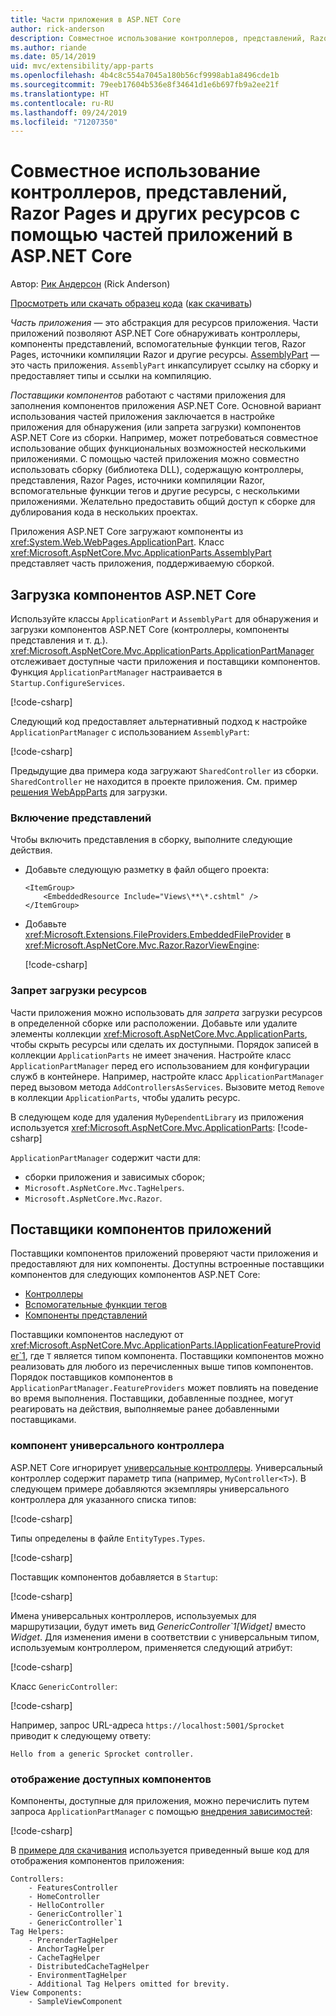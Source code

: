 ```yaml
---
title: Части приложения в ASP.NET Core
author: rick-anderson
description: Совместное использование контроллеров, представлений, Razor Pages и других ресурсов с помощью частей приложений в ASP.NET Core
ms.author: riande
ms.date: 05/14/2019
uid: mvc/extensibility/app-parts
ms.openlocfilehash: 4b4c8c554a7045a180b56cf9998ab1a8496cde1b
ms.sourcegitcommit: 79eeb17604b536e8f34641d1e6b697fb9a2ee21f
ms.translationtype: HT
ms.contentlocale: ru-RU
ms.lasthandoff: 09/24/2019
ms.locfileid: "71207350"
---
```

# <a name="share-controllers-views-razor-pages-and-more-with-application-parts-in-aspnet-core"></a>Совместное использование контроллеров, представлений, Razor Pages и других ресурсов с помощью частей приложений в ASP.NET Core

Автор: [Рик Андерсон](https://twitter.com/RickAndMSFT) (Rick Anderson)

[Просмотреть или скачать образец кода](https://github.com/aspnet/AspNetCore.Docs/tree/master/aspnetcore/mvc/advanced/app-parts) ([как скачивать](xref:index#how-to-download-a-sample))

*Часть приложения* — это абстракция для ресурсов приложения. Части приложений позволяют ASP.NET Core обнаруживать контроллеры, компоненты представлений, вспомогательные функции тегов, Razor Pages, источники компиляции Razor и другие ресурсы. [AssemblyPart](/dotnet/api/microsoft.aspnetcore.mvc.applicationparts.assemblypart#Microsoft_AspNetCore_Mvc_ApplicationParts_AssemblyPart) — это часть приложения. `AssemblyPart` инкапсулирует ссылку на сборку и предоставляет типы и ссылки на компиляцию.

*Поставщики компонентов* работают с частями приложения для заполнения компонентов приложения ASP.NET Core. Основной вариант использования частей приложения заключается в настройке приложения для обнаружения (или запрета загрузки) компонентов ASP.NET Core из сборки. Например, может потребоваться совместное использование общих функциональных возможностей несколькими приложениями. С помощью частей приложения можно совместно использовать сборку (библиотека DLL), содержащую контроллеры, представления, Razor Pages, источники компиляции Razor, вспомогательные функции тегов и другие ресурсы, с несколькими приложениями. Желательно предоставить общий доступ к сборке для дублирования кода в нескольких проектах.

Приложения ASP.NET Core загружают компоненты из <xref:System.Web.WebPages.ApplicationPart>. Класс <xref:Microsoft.AspNetCore.Mvc.ApplicationParts.AssemblyPart> представляет часть приложения, поддерживаемую сборкой.

## <a name="load-aspnet-core-features"></a>Загрузка компонентов ASP.NET Core

Используйте классы `ApplicationPart` и `AssemblyPart` для обнаружения и загрузки компонентов ASP.NET Core (контроллеры, компоненты представления и т. д.). <xref:Microsoft.AspNetCore.Mvc.ApplicationParts.ApplicationPartManager> отслеживает доступные части приложения и поставщики компонентов. Функция `ApplicationPartManager` настраивается в `Startup.ConfigureServices`.

[!code-csharp[](./app-parts/sample1/WebAppParts/Startup.cs?name=snippet)]

Следующий код предоставляет альтернативный подход к настройке `ApplicationPartManager` с использованием `AssemblyPart`:

[!code-csharp[](./app-parts/sample1/WebAppParts/Startup2.cs?name=snippet)]

Предыдущие два примера кода загружают `SharedController` из сборки. `SharedController` не находится в проекте приложения. См. пример [решения WebAppParts](https://github.com/aspnet/AspNetCore.Docs/tree/master/aspnetcore/mvc/advanced/app-parts/sample1/WebAppParts) для загрузки.

### <a name="include-views"></a>Включение представлений

Чтобы включить представления в сборку, выполните следующие действия.

* Добавьте следующую разметку в файл общего проекта:

  ```csproj
  <ItemGroup>
      <EmbeddedResource Include="Views\**\*.cshtml" />
  </ItemGroup>
  ```

* Добавьте <xref:Microsoft.Extensions.FileProviders.EmbeddedFileProvider> в <xref:Microsoft.AspNetCore.Mvc.Razor.RazorViewEngine>:

  [!code-csharp[](./app-parts/sample1/WebAppParts/StartupViews.cs?name=snippet&highlight=3-7)]

### <a name="prevent-loading-resources"></a>Запрет загрузки ресурсов

Части приложения можно использовать для *запрета* загрузки ресурсов в определенной сборке или расположении. Добавьте или удалите элементы коллекции <xref:Microsoft.AspNetCore.Mvc.ApplicationParts>, чтобы скрыть ресурсы или сделать их доступными. Порядок записей в коллекции `ApplicationParts` не имеет значения. Настройте класс `ApplicationPartManager` перед его использованием для конфигурации служб в контейнере. Например, настройте класс `ApplicationPartManager` перед вызовом метода `AddControllersAsServices`. Вызовите метод `Remove` в коллекции `ApplicationParts`, чтобы удалить ресурс.

В следующем коде для удаления `MyDependentLibrary` из приложения используется <xref:Microsoft.AspNetCore.Mvc.ApplicationParts>: [!code-csharp[](./app-parts/sample1/WebAppParts/StartupRm.cs?name=snippet)]

`ApplicationPartManager` содержит части для:

* сборки приложения и зависимых сборок;
* `Microsoft.AspNetCore.Mvc.TagHelpers`.
* `Microsoft.AspNetCore.Mvc.Razor`.

## <a name="application-feature-providers"></a>Поставщики компонентов приложений

Поставщики компонентов приложений проверяют части приложения и предоставляют для них компоненты. Доступны встроенные поставщики компонентов для следующих компонентов ASP.NET Core:

* [Контроллеры](/dotnet/api/microsoft.aspnetcore.mvc.controllers.controllerfeatureprovider)
* [Вспомогательные функции тегов](/dotnet/api/microsoft.aspnetcore.mvc.razor.taghelpers.taghelperfeatureprovider)
* [Компоненты представлений](/dotnet/api/microsoft.aspnetcore.mvc.viewcomponents.viewcomponentfeatureprovider)

Поставщики компонентов наследуют от <xref:Microsoft.AspNetCore.Mvc.ApplicationParts.IApplicationFeatureProvider`1>, где `T` является типом компонента. Поставщики компонентов можно реализовать для любого из перечисленных выше типов компонентов. Порядок поставщиков компонентов в `ApplicationPartManager.FeatureProviders` может повлиять на поведение во время выполнения. Поставщики, добавленные позднее, могут реагировать на действия, выполняемые ранее добавленными поставщиками.

### <a name="generic-controller-feature"></a>компонент универсального контроллера

ASP.NET Core игнорирует [универсальные контроллеры](/dotnet/csharp/programming-guide/generics/generic-classes). Универсальный контроллер содержит параметр типа (например, `MyController<T>`). В следующем примере добавляются экземпляры универсального контроллера для указанного списка типов:

[!code-csharp[](./app-parts/sample2/AppPartsSample/GenericControllerFeatureProvider.cs?name=snippet)]

Типы определены в файле `EntityTypes.Types`.

[!code-csharp[](./app-parts/sample2/AppPartsSample/Models/EntityTypes.cs?name=snippet)]

Поставщик компонентов добавляется в `Startup`:

[!code-csharp[](./app-parts/sample2/AppPartsSample/Startup.cs?name=snippet)]

Имена универсальных контроллеров, используемых для маршрутизации, будут иметь вид *GenericController`1[Widget]* вместо *Widget*. Для изменения имени в соответствии с универсальным типом, используемым контроллером, применяется следующий атрибут:

[!code-csharp[](./app-parts/sample2/AppPartsSample/GenericControllerNameConvention.cs)]

Класс `GenericController`:

[!code-csharp[](./app-parts/sample2/AppPartsSample/GenericController.cs)]

Например, запрос URL-адреса `https://localhost:5001/Sprocket` приводит к следующему ответу:

```text
Hello from a generic Sprocket controller.
```

### <a name="display-available-features"></a>отображение доступных компонентов

Компоненты, доступные для приложения, можно перечислить путем запроса `ApplicationPartManager` с помощью [внедрения зависимостей](../../fundamentals/dependency-injection.md):

[!code-csharp[](./app-parts/sample2/AppPartsSample/Controllers/FeaturesController.cs?highlight=16,25-27)]

В [примере для скачивания](https://github.com/aspnet/AspNetCore.Docs/tree/master/aspnetcore/mvc/advanced/app-parts/sample2) используется приведенный выше код для отображения компонентов приложения:

```text
Controllers:
    - FeaturesController
    - HomeController
    - HelloController
    - GenericController`1
    - GenericController`1
Tag Helpers:
    - PrerenderTagHelper
    - AnchorTagHelper
    - CacheTagHelper
    - DistributedCacheTagHelper
    - EnvironmentTagHelper
    - Additional Tag Helpers omitted for brevity.
View Components:
    - SampleViewComponent
```
